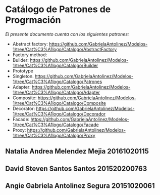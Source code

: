 
# Catálogo de Patrones de Progrmación
_El presente documento cuenta con los siguientes patrones:_
* Abstract factory: https://github.com/GabrielaAntolinez/Modelos-1/tree/Cat%C3%A1logo/Catalogo/AbstractFactory
* Factory method: 
* Builder: https://github.com/GabrielaAntolinez/Modelos-1/tree/Cat%C3%A1logo/Catalogo/Builder
* Prototype
* Singleton. https://github.com/GabrielaAntolinez/Modelos-1/tree/Cat%C3%A1logo/Catalogo/Patrones
* Adapter: https://github.com/GabrielaAntolinez/Modelos-1/tree/Cat%C3%A1logo/Catalogo/Adapter
* Composite: https://github.com/GabrielaAntolinez/Modelos-1/tree/Cat%C3%A1logo/Catalogo/Composite
* Decorator: https://github.com/GabrielaAntolinez/Modelos-1/tree/Cat%C3%A1logo/Catalogo/Decorador
* Facade: https://github.com/GabrielaAntolinez/Modelos-1/tree/Cat%C3%A1logo/Catalogo/Facade
* Proxy: https://github.com/GabrielaAntolinez/Modelos-1/tree/Cat%C3%A1logo/Catalogo/Proxy






## Natalia Andrea Melendez Mejia 20161020115


## David Steven Santos Santos 201520200763


## Angie Gabriela Antolinez Segura 20151020061
